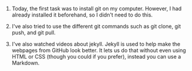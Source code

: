 1. Today, the first task was to install git on my computer. However, I had already installed it beforehand, so I didn't need to do this.

2. I've also tried to use the different git commands such as git clone, git push, and git pull.

3. I've also watched videos about jekyll. Jekyll is used to help make the webpages from GitHub look better. It lets us do that without even using HTML or CSS (though you could if you prefer), instead you can use a Markdown.


